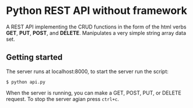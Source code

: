 # Python REST API without framework
A REST API implementing the CRUD functions in the form of the html verbs **GET**, **PUT**, **POST**, and **DELETE**. Manipulates a very simple string array data set. 

## Getting started
The server runs at localhost:8000, to start the server run the script: 
```
$ python api.py
```
When the server is running, you can make a GET, POST, PUT, or DELETE request. To stop the server agian press ```ctrl+c```.
